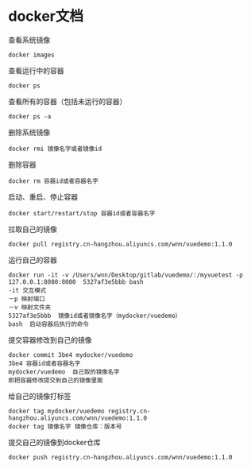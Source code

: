 # docker文档

查看系统镜像
```
docker images
```
查看运行中的容器
```
docker ps
```
查看所有的容器（包括未运行的容器）
```
docker ps -a
```
删除系统镜像
```
docker rmi 镜像名字或者镜像id
```
删除容器
```
docker rm 容器id或者容器名字
```
启动、重启、停止容器
```
docker start/restart/stop 容器id或者容器名字
```
拉取自己的镜像
```
docker pull registry.cn-hangzhou.aliyuncs.com/wnn/vuedemo:1.1.0
```
运行自己的容器
```
docker run -it -v /Users/wnn/Desktop/gitlab/vuedemo/:/myvuetest -p 127.0.0.1:8080:8080  5327af3e5bbb bash
-it 交互模式
－p 映射端口
－v 映射文件夹
5327af3e5bbb  镜像id或者镜像名字（mydocker/vuedemo）
bash  启动容器后执行的命令
```
提交容器修改到自己的镜像
```
docker commit 3be4 mydocker/vuedemo
3be4 容器id或者容器名字
mydocker/vuedemo  自己取的镜像名字
即把容器修改提交到自己的镜像里面
```
给自己的镜像打标签
```
docker tag mydocker/vuedemo registry.cn-hangzhou.aliyuncs.com/wnn/vuedemo:1.1.0
docker tag 镜像名字 镜像仓库：版本号
```
提交自己的镜像到docker仓库
```
docker push registry.cn-hangzhou.aliyuncs.com/wnn/vuedemo:1.1.0
```




